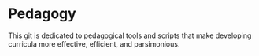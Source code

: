 # Pedagogy
This git is dedicated to pedagogical tools and scripts that make developing curricula more effective, efficient, and parsimonious.
